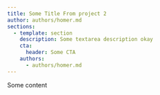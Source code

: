 ```yaml
---
title: Some Title From project 2
author: authors/homer.md
sections:
  - template: section
    description: Some textarea description okay
    cta:
      header: Some CTA
    authors:
      - authors/homer.md
---
```


Some content
